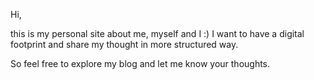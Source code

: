 Hi,

this is my personal site about me, myself and I :)
I want to have a digital footprint and share my thought in more structured way.

So feel free to explore my blog and let me know your thoughts.
